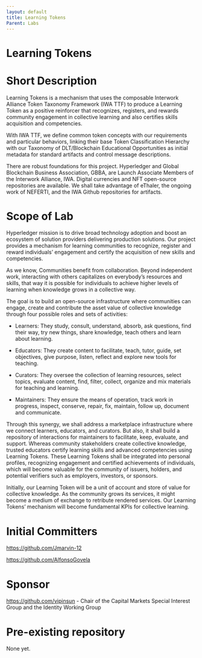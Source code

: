 ```yaml
---
layout: default
title: Learning Tokens
Parent: Labs
---
```


# Learning Tokens

# Short Description
Learning Tokens is a mechanism that uses the composable Interwork Alliance Token Taxonomy Framework (IWA TTF) to produce a Learning Token as a positive reinforcer that recognizes, registers, and rewards community engagement in collective learning and also certifies skills acquisition and competencies. 

With IWA TTF, we define common token concepts with our requirements and particular behaviors, linking their base Token Classification Hierarchy with our Taxonomy of DLT/Blockchain Educational Opportunities as initial metadata for standard artifacts and control message descriptions.

There are robust foundations for this project. Hyperledger and Global Blockchain Business Association, GBBA, are Launch Associate Members of the Interwork Alliance, IWA. Digital currencies and NFT open-source repositories are available. We shall take advantage of eThaler, the ongoing work of NEFERTI, and the IWA Github repositories for artifacts.

# Scope of Lab
Hyperledger mission is to drive broad technology adoption and boost an ecosystem of solution providers delivering production solutions. Our project provides a mechanism for learning communities to recognize, register and reward individuals’ engagement and certify the acquisition of new skills and competencies.

As we know, Communities benefit from collaboration. Beyond independent work, interacting with others capitalizes on everybody’s resources and skills, that way it is possible for individuals to achieve higher levels of learning when knowledge grows in a collective way. 

The goal is to build an open-source infrastructure where communities can engage, create and contribute the asset value of collective knowledge through four possible roles and sets of activities:

- Learners:
  They study, consult, understand, absorb, ask questions, find their way, try new things, share knowledge, teach others and learn about learning.
  
- Educators:
  They create content to facilitate, teach, tutor, guide, set objectives, give purpose, listen, reflect and explore new tools for teaching.
  
- Curators:
  They oversee the collection of learning resources, select topics, evaluate content, find, filter, collect, organize and mix materials for teaching and learning.
  
- Maintainers:
  They ensure the means of operation, track work in progress, inspect, conserve, repair, fix, maintain, follow up, document and communicate.

Through this synergy, we shall address a marketplace infrastructure where we connect learners, educators, and curators. But also, it shall build a repository of interactions for maintainers to facilitate, keep, evaluate, and support.
Whereas community stakeholders create collective knowledge, trusted educators certify learning skills and advanced competencies using Learning Tokens. These Learning Tokens shall be integrated into personal profiles, recognizing engagement and certified achievements of individuals, which will become valuable for the community of issuers, holders, and potential verifiers such as employers, investors, or sponsors.

Initially, our Learning Token will be a unit of account and store of value for collective knowledge. As the community grows its services, it might become a medium of exchange to retribute rendered services.
Our Learning Tokens’ mechanism will become fundamental KPIs for collective learning.

# Initial Committers
https://github.com/Jmarvin-12

https://github.com/AlfonsoGovela

# Sponsor
https://github.com/vipinsun - Chair of the Capital Markets Special Interest Group and the Identity Working Group

# Pre-existing repository
None yet.
